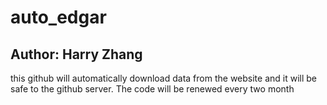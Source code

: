 # auto_edgar

## Author: Harry Zhang

this github will automatically download data from the website and it will be safe to the github server. The code will be renewed every two month
